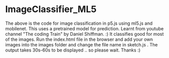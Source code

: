 # ImageClassifier_ML5
The above is the code for image classification in p5.js using ml5.js and mobilenet. This uses a pretrained model for prediction.
Learnt from youtube channel "The coding Train" by Daniel Shiffman.
:)
It classifies good for most of the images.
Run the index.html file in the browser and add your own images into the images folder and change the file name in sketch.js .
The output takes 30s-60s to be displayed .. so please wait.
Thanks :)
